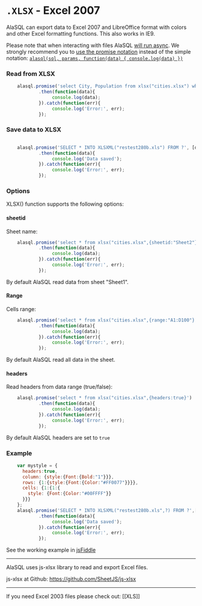 # `.XLSX` - Excel 2007 

AlaSQL can export data to Excel 2007 and LibreOffice format with colors and other Excel formatting functions. This also works in IE9. 

Please note that when interacting with files AlaSQL [will run async](async). We strongly recommend you to [use the promise notation](promise) instead of the simple notation: [`alasql(sql, params, function(data) { console.log(data) })`](async)


### Read from XLSX

```js
    alasql.promise('select City, Population from xlsx("cities.xlsx") where Population > 100000')
            .then(function(data){
                 console.log(data);
            }).catch(function(err){
                 console.log('Error:', err);
            });
```

### Save data to XLSX

```js

    alasql.promise('SELECT * INTO XLSXML("restest280b.xls") FROM ?', [data])
            .then(function(data){
                 console.log('Data saved');
            }).catch(function(err){
                 console.log('Error:', err);
            });
```
		
### Options

XLSX() function supports the following options:

#### sheetid
Sheet name:
```js
    alasql.promise('select * from xlsx("cities.xlsx",{sheetid:"Sheet2"}')
            .then(function(data){
                 console.log(data);
            }).catch(function(err){
                 console.log('Error:', err);
            });
```
By default AlaSQL read data from sheet "Sheet1".

#### Range
Cells range:
```js
    alasql.promise('select * from xlsx("cities.xlsx",{range:"A1:D100"}')
            .then(function(data){
                 console.log(data);
            }).catch(function(err){
                 console.log('Error:', err);
            });
```
By default AlaSQL read all data in the sheet.

#### headers
Read headers from data range (true/false):
```js
    alasql.promise('select * from xlsx("cities.xlsx",{headers:true}')
            .then(function(data){
                 console.log(data);
            }).catch(function(err){
                 console.log('Error:', err);
            });
```
By default AlaSQL headers are set to `true`


### Example

```js
    var mystyle = {
      headers:true, 
      column: {style:{Font:{Bold:"1"}}},
      rows: {1:{style:{Font:{Color:"#FF0077"}}}},
      cells: {1:{1:{
        style: {Font:{Color:"#00FFFF"}}
      }}}
    };
    alasql.promise('SELECT * INTO XLSXML("restest280b.xls",?) FROM ?',[mystyle,data])
            .then(function(data){
                 console.log('Data saved');
            }).catch(function(err){
                 console.log('Error:', err);
            });
```
See the working example in [jsFiddle](http://jsfiddle.net/95j0txwx/7/)

			

---

AlaSQL uses js-xlsx library to read and export Excel files.

js-xlsx at Github: https://github.com/SheetJS/js-xlsx

----

If you need Excel 2003 files please check out: [[XLS]]